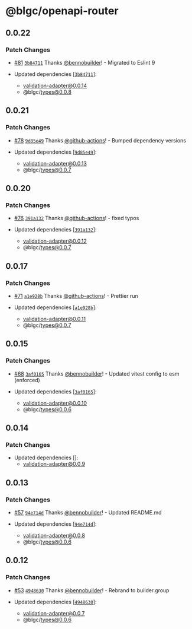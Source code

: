 # @blgc/openapi-router

## 0.0.22

### Patch Changes

- [#81](https://github.com/builder-group/community/pull/81) [`3b84711`](https://github.com/builder-group/community/commit/3b847116033f6c6d0478cefa109d5f1c26312ed5) Thanks [@bennobuilder](https://github.com/bennobuilder)! - Migrated to Eslint 9

- Updated dependencies [[`3b84711`](https://github.com/builder-group/community/commit/3b847116033f6c6d0478cefa109d5f1c26312ed5)]:
  - validation-adapter@0.0.14
  - @blgc/types@0.0.8

## 0.0.21

### Patch Changes

- [#78](https://github.com/builder-group/community/pull/78) [`9d85e49`](https://github.com/builder-group/community/commit/9d85e497aac194ad5773f644b374967a45260088) Thanks [@github-actions](https://github.com/apps/github-actions)! - Bumped dependency versions

- Updated dependencies [[`9d85e49`](https://github.com/builder-group/community/commit/9d85e497aac194ad5773f644b374967a45260088)]:
  - validation-adapter@0.0.13
  - @blgc/types@0.0.7

## 0.0.20

### Patch Changes

- [#76](https://github.com/builder-group/community/pull/76) [`391a132`](https://github.com/builder-group/community/commit/391a1325e99305ed6158beb3af68cd5ea25e495a) Thanks [@github-actions](https://github.com/apps/github-actions)! - fixed typos

- Updated dependencies [[`391a132`](https://github.com/builder-group/community/commit/391a1325e99305ed6158beb3af68cd5ea25e495a)]:
  - validation-adapter@0.0.12
  - @blgc/types@0.0.7

## 0.0.17

### Patch Changes

- [#71](https://github.com/builder-group/community/pull/71) [`a1e928b`](https://github.com/builder-group/community/commit/a1e928b30a13d0d974e862e8f27e97bf6047e854) Thanks [@github-actions](https://github.com/apps/github-actions)! - Prettier run

- Updated dependencies [[`a1e928b`](https://github.com/builder-group/community/commit/a1e928b30a13d0d974e862e8f27e97bf6047e854)]:
  - validation-adapter@0.0.11
  - @blgc/types@0.0.7

## 0.0.15

### Patch Changes

- [#68](https://github.com/builder-group/community/pull/68) [`3af0165`](https://github.com/builder-group/community/commit/3af0165843a03c051520ae35a15d5d76b874f804) Thanks [@bennobuilder](https://github.com/bennobuilder)! - Updated vitest config to esm (enforced)

- Updated dependencies [[`3af0165`](https://github.com/builder-group/community/commit/3af0165843a03c051520ae35a15d5d76b874f804)]:
  - validation-adapter@0.0.10
  - @blgc/types@0.0.6

## 0.0.14

### Patch Changes

- Updated dependencies []:
  - validation-adapter@0.0.9

## 0.0.13

### Patch Changes

- [#57](https://github.com/builder-group/community/pull/57) [`94e714d`](https://github.com/builder-group/community/commit/94e714d7fed58b42fa9cd90eaac3c0970c844acc) Thanks [@bennobuilder](https://github.com/bennobuilder)! - Updated README.md

- Updated dependencies [[`94e714d`](https://github.com/builder-group/community/commit/94e714d7fed58b42fa9cd90eaac3c0970c844acc)]:
  - validation-adapter@0.0.8
  - @blgc/types@0.0.6

## 0.0.12

### Patch Changes

- [#53](https://github.com/builder-group/community/pull/53) [`4948630`](https://github.com/builder-group/community/commit/49486304d29e85d9c1f065e0e71bf786e67a23af) Thanks [@bennobuilder](https://github.com/bennobuilder)! - Rebrand to builder.group

- Updated dependencies [[`4948630`](https://github.com/builder-group/community/commit/49486304d29e85d9c1f065e0e71bf786e67a23af)]:
  - validation-adapter@0.0.7
  - @blgc/types@0.0.6
